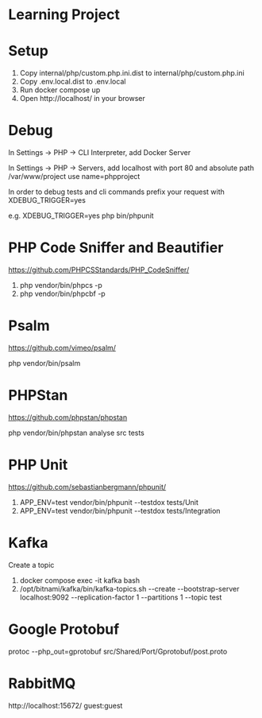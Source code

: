 # Learning Project

# Setup
1. Copy internal/php/custom.php.ini.dist to internal/php/custom.php.ini
2. Copy .env.local.dist to .env.local
3. Run docker compose up
4. Open http://localhost/ in your browser


# Debug
In Settings -> PHP -> CLI Interpreter, add Docker Server

In Settings -> PHP -> Servers, add localhost with port 80 and absolute path /var/www/project use name=phpproject

In order to debug tests and cli commands prefix your request with XDEBUG_TRIGGER=yes

e.g. XDEBUG_TRIGGER=yes php bin/phpunit


# PHP Code Sniffer and Beautifier
https://github.com/PHPCSStandards/PHP_CodeSniffer/

1. php vendor/bin/phpcs -p
2. php vendor/bin/phpcbf -p

# Psalm
https://github.com/vimeo/psalm/

php vendor/bin/psalm

# PHPStan
https://github.com/phpstan/phpstan

php vendor/bin/phpstan analyse src tests

# PHP Unit
https://github.com/sebastianbergmann/phpunit/

1. APP_ENV=test vendor/bin/phpunit --testdox tests/Unit
2. APP_ENV=test vendor/bin/phpunit --testdox tests/Integration

# Kafka
Create a topic
1. docker compose exec -it kafka bash
2. /opt/bitnami/kafka/bin/kafka-topics.sh --create --bootstrap-server localhost:9092 --replication-factor 1 --partitions 1 --topic test

# Google Protobuf
protoc --php_out=gprotobuf src/Shared/Port/Gprotobuf/post.proto

# RabbitMQ
http://localhost:15672/
guest:guest